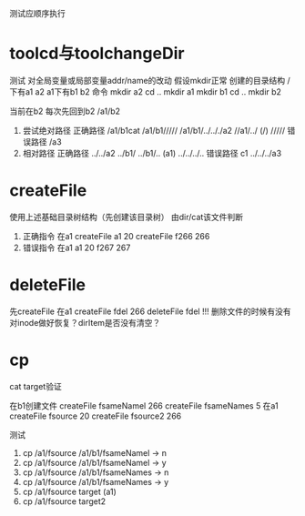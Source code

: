 测试应顺序执行

# toolcd与toolchangeDir

测试 对全局变量或局部变量addr/name的改动
假设mkdir正常
创建的目录结构
/下有a1 a2
a1下有b1 b2
命令
mkdir a2
cd ..
mkdir a1
mkdir b1
cd ..
mkdir b2

当前在b2
每次先回到b2
/a1/b2

1. 尝试绝对路径
   正确路径
   /a1/b1cat
   /a1/b1/////
   /a1/b1/../.././a2
   //a1/../ (/)
   /////
   错误路径
   /a3
2. 相对路径
   正确路径
   ../../a2
   ../b1/
   ../b1/.. (a1)
   ../../../..
   错误路径
   c1
   ../../../a3

# createFile

使用上述基础目录树结构（先创建该目录树）
由dir/cat该文件判断

1. 正确指令
   在a1
   createFile a1 20
   createFile f266 266
2. 错误指令
   在a1
   a1 20
   f267 267

# deleteFile

先createFile
在a1
createFile fdel 266
deleteFile fdel
!!! 删除文件的时候有没有对inode做好恢复？dirItem是否没有清空？

# cp

cat target验证

在b1创建文件
createFile fsameNamel 266
createFile fsameNames 5
在a1
createFile fsource 20
createFile fsource2 266

测试

1. cp /a1/fsource /a1/b1/fsameNamel -> n
2. cp /a1/fsource /a1/b1/fsameNamel -> y
3. cp /a1/fsource /a1/b1/fsameNames -> n
4. cp /a1/fsource /a1/b1/fsameNames -> y
5. cp /a1/fsource target (a1)
6. cp /a1/fsource target2
